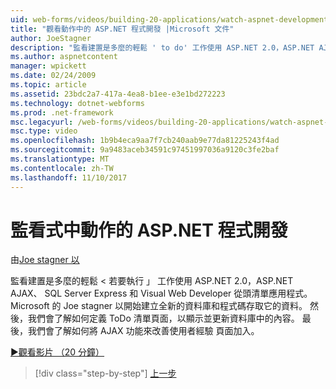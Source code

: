 ```yaml
---
uid: web-forms/videos/building-20-applications/watch-aspnet-development-in-action
title: "觀看動作中的 ASP.NET 程式開發 |Microsoft 文件"
author: JoeStagner
description: "監看建置是多麼的輕鬆 ' to do' 工作使用 ASP.NET 2.0，ASP.NET AJAX、 SQL Server Express 和 Visual Web Developer 從頭清單應用程式。 Mic..."
ms.author: aspnetcontent
manager: wpickett
ms.date: 02/24/2009
ms.topic: article
ms.assetid: 23bdc2a7-417a-4ea8-b1ee-e3e1bd272223
ms.technology: dotnet-webforms
ms.prod: .net-framework
msc.legacyurl: /web-forms/videos/building-20-applications/watch-aspnet-development-in-action
msc.type: video
ms.openlocfilehash: 1b9b4eca9aa7f7cb240aab9e77da81225243f4ad
ms.sourcegitcommit: 9a9483aceb34591c97451997036a9120c3fe2baf
ms.translationtype: MT
ms.contentlocale: zh-TW
ms.lasthandoff: 11/10/2017
---
```

<a name="watch-aspnet-development-in-action"></a>監看式中動作的 ASP.NET 程式開發
====================
由[Joe stagner 以](https://github.com/JoeStagner)

監看建置是多麼的輕鬆 < 若要執行 」 工作使用 ASP.NET 2.0，ASP.NET AJAX、 SQL Server Express 和 Visual Web Developer 從頭清單應用程式。 Microsoft 的 Joe stagner 以開始建立全新的資料庫和程式碼存取它的資料。 然後，我們會了解如何定義 ToDo 清單頁面，以顯示並更新資料庫中的內容。 最後，我們會了解如何將 AJAX 功能來改善使用者經驗 頁面加入。

[&#9654;觀看影片 （20 分鐘）](https://channel9.msdn.com/Blogs/ASP-NET-Site-Videos/watch-aspnet-development-in-action)

>[!div class="step-by-step"]
[上一步](lesson-8-working-with-the-gridview-and-formview.md)
